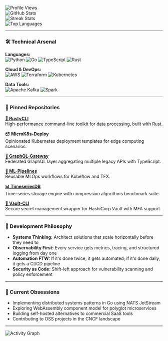 ![Profile Views](https://komarev.com/ghpvc/?username=einargunnlaug603&color=blue&style=flat-square)  
![GitHub Stats](https://github-readme-stats.vercel.app/api?username=einargunnlaug603&show_icons=true&theme=dark&hide_title=true&include_all_commits=true)  
![Streak Stats](https://github-readme-streak-stats.herokuapp.com/?user=einargunnlaug603&theme=dark)  
![Top Languages](https://github-readme-stats.vercel.app/api/top-langs/?username=einargunnlaug603&layout=compact&theme=dark&hide=html,css)

---

### 🛠️ Technical Arsenal  
**Languages:**  
![Python](https://img.shields.io/badge/-Python-3776AB?logo=python&logoColor=white) ![Go](https://img.shields.io/badge/-Go-00ADD8?logo=go&logoColor=white) ![TypeScript](https://img.shields.io/badge/-TypeScript-3178C6?logo=typescript&logoColor=white) ![Rust](https://img.shields.io/badge/-Rust-000000?logo=rust&logoColor=white)  

**Cloud & DevOps:**  
![AWS](https://img.shields.io/badge/-AWS-232F3E?logo=amazon-aws) ![Terraform](https://img.shields.io/badge/-Terraform-623CE4?logo=terraform) ![Kubernetes](https://img.shields.io/badge/-Kubernetes-326CE5?logo=kubernetes)  

**Data Tools:**  
![Apache Kafka](https://img.shields.io/badge/-Kafka-231F20?logo=apache-kafka) ![Spark](https://img.shields.io/badge/-Spark-E25A1C?logo=apache-spark)  

---

### 📌 Pinned Repositories  
[**🦀 RustyCLI**](https://github.com/einargunnlaug603/rustycli)  
High-performance command-line toolkit for data processing, built with Rust.  

[**📦 MicroK8s-Deploy**](https://github.com/einargunnlaug603/microk8s-deploy)  
Opinionated Kubernetes deployment templates for edge computing scenarios.  

[**🔗 GraphQL-Gateway**](https://github.com/einargunnlaug603/graphql-gateway)  
Federated GraphQL layer aggregating multiple legacy APIs with TypeScript.  

[**🤖 ML-Pipelines**](https://github.com/einargunnlaug603/ml-pipelines)  
Reusable MLOps workflows for Kubeflow and TFX.  

[**📊 TimeseriesDB**](https://github.com/einargunnlaug603/timeseriesdb)  
Time-series storage engine with compression algorithms benchmark suite.  

[**🔐 Vault-CLI**](https://github.com/einargunnlaug603/vault-cli)  
Secure secret management wrapper for HashiCorp Vault with MFA support.  

---

### 🧠 Development Philosophy  
- **Systems Thinking:** Architect solutions that scale horizontally before they need to  
- **Observability First:** Every service gets metrics, tracing, and structured logging from day one  
- **Automation FTW:** If it's done twice, it gets automated; if it's done daily, it gets a CI/CD pipeline  
- **Security as Code:** Shift-left approach for vulnerability scanning and policy enforcement  

---

### 🌱 Current Obsessions  
- Implementing distributed systems patterns in Go using NATS JetStream  
- Exploring WebAssembly component model for polyglot microservices  
- Building self-hosted alternatives to commercial SaaS tools  
- Contributing to OSS projects in the CNCF landscape  

---

![Activity Graph](https://github-readme-activity-graph.vercel.app/graph?username=einargunnlaug603&theme=react-dark&hide_border=true&area=true)
